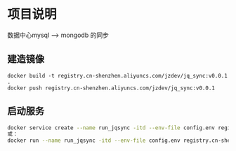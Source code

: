 项目说明
=====
数据中心mysql --> mongodb 的同步


建造镜像
---

```构建镜像
docker build -t registry.cn-shenzhen.aliyuncs.com/jzdev/jq_sync:v0.0.1 .  
docker push registry.cn-shenzhen.aliyuncs.com/jzdev/jq_sync:v0.0.1
```

启动服务
---
```bash
docker service create --name run_jqsync -itd --env-file config.env registry.cn-shenzhen.aliyuncs.com/jzdev/jq_sync:v0.0.1
或： 
docker run --name run_jqsync -itd --env-file config.env registry.cn-shenzhen.aliyuncs.com/jzdev/jq_sync:v0.0.1